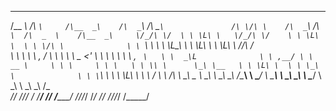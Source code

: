  ______    ____        ______      ____       _____                  __  __      ____                  ____     ______      ______     
/\__  _\  /\  _`\     /\__  _\    /\  _`\    /\  __`\               /\ \/\ \    /\  _`\               /\  _`\  /\  _  \    /\__  _\    
\/_/\ \/  \ \ \L\ \   \/_/\ \/    \ \ \L\ \  \ \ \/\ \              \ \ `\\ \   \ \ \L\_\             \ \ \L\ \\ \ \L\ \   \/_/\ \/    
   \ \ \   \ \ ,  /      \ \ \     \ \  _ <'  \ \ \ \ \              \ \ , ` \   \ \  _\L              \ \ ,__/ \ \  __ \     \ \ \    
    \ \ \   \ \ \\ \      \_\ \__   \ \ \L\ \  \ \ \_\ \              \ \ \`\ \   \ \ \L\ \             \ \ \/   \ \ \/\ \     \_\ \__ 
     \ \_\   \ \_\ \_\    /\_____\   \ \____/   \ \_____\              \ \_\ \_\   \ \____/              \ \_\    \ \_\ \_\    /\_____\
      \/_/    \/_/\/ /    \/_____/    \/___/     \/_____/               \/_/\/_/    \/___/                \/_/     \/_/\/_/    \/_____/
                                                                                                                                       
                                                                                                                                       

